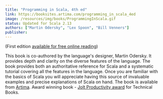```yaml
---
title: "Programming in Scala, 4th ed"
link: https://booksites.artima.com/programming_in_scala_4ed
image: /resources/img/books/ProgrammingInScala.gif
status: Updated for Scala 2.13
authors: ["Martin Odersky", "Lex Spoon", "Bill Venners"]
publisher: 
---
```


(First edition [available for free online reading](https://www.artima.com/pins1ed/))

This book is co-authored by the language's designer, Martin Odersky. It provides depth and clarity on the diverse features of the language. The book provides both an authoritative reference for Scala and a systematic tutorial covering all the features in the language. Once you are familiar with the basics of Scala you will appreciate having this source of invaluable examples and precise explanations of Scala on hand. The book is available from [Artima](https://booksites.artima.com/programming_in_scala_4ed). Award winning book - [Jolt Productivity award](https://www.drdobbs.com/joltawards/232601431) for Technical Books.
